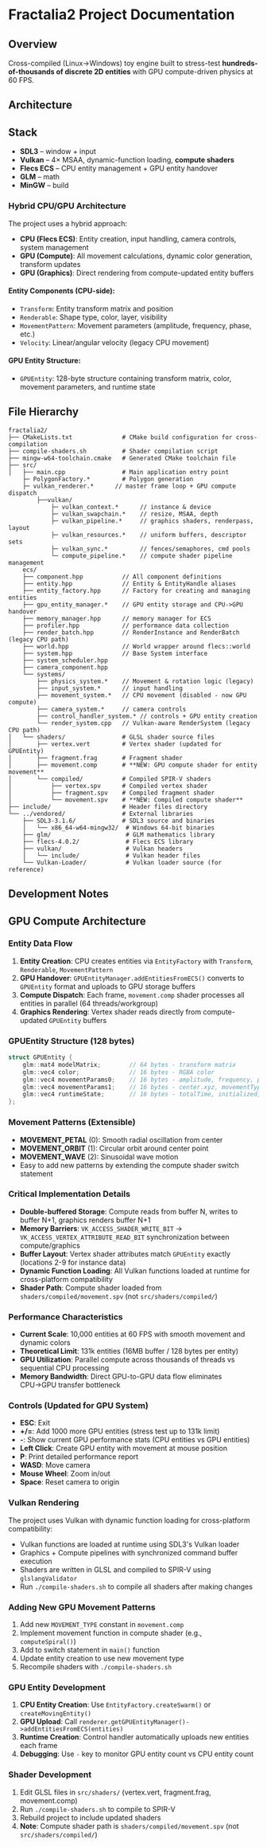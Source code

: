 # Fractalia2 Project Documentation

## Overview
Cross-compiled (Linux→Windows) toy engine built to stress-test **hundreds-of-thousands of discrete 2D entities** with GPU compute-driven physics at 60 FPS.

## Architecture

## Stack  
- **SDL3** – window + input  
- **Vulkan** – 4× MSAA, dynamic-function loading, **compute shaders**
- **Flecs ECS** – CPU entity management + GPU entity handover
- **GLM** – math  
- **MinGW** – build

### Hybrid CPU/GPU Architecture
The project uses a hybrid approach:
- **CPU (Flecs ECS)**: Entity creation, input handling, camera controls, system management
- **GPU (Compute)**: All movement calculations, dynamic color generation, transform updates
- **GPU (Graphics)**: Direct rendering from compute-updated entity buffers

#### Entity Components (CPU-side):
- `Transform`: Entity transform matrix and position
- `Renderable`: Shape type, color, layer, visibility
- `MovementPattern`: Movement parameters (amplitude, frequency, phase, etc.)
- `Velocity`: Linear/angular velocity (legacy CPU movement)

#### GPU Entity Structure:
- `GPUEntity`: 128-byte structure containing transform matrix, color, movement parameters, and runtime state

## File Hierarchy

```
fractalia2/
├── CMakeLists.txt              # CMake build configuration for cross-compilation
├── compile-shaders.sh          # Shader compilation script
├── mingw-w64-toolchain.cmake   # Generated CMake toolchain file
├── src/
│   ├── main.cpp                # Main application entry point
	├─ PolygonFactory.*			# Polygon generation
	├─ vulkan_renderer.*      // master frame loop + GPU compute dispatch
		├──vulkan/
			├─ vulkan_context.*      // instance & device
			├─ vulkan_swapchain.*    // resize, MSAA, depth
			├─ vulkan_pipeline.*     // graphics shaders, renderpass, layout
			├─ vulkan_resources.*    // uniform buffers, descriptor sets
			├─ vulkan_sync.*         // fences/semaphores, cmd pools
			└─ compute_pipeline.*    // compute shader pipeline management
	ecs/
	├── component.hpp           // All component definitions
	├── entity.hpp              // Entity & EntityHandle aliases
	├──	entity_factory.hpp		// Factory for creating and managing entities
	├── gpu_entity_manager.*    // GPU entity storage and CPU->GPU handover
	├── memory_manager.hpp		// memory manager for ECS
	├── profiler.hpp			// performance data collection
	├── render_batch.hpp		// RenderInstance and RenderBatch (legacy CPU path)
	├── world.hpp               // World wrapper around flecs::world
	├── system.hpp              // Base System interface
	├── system_scheduler.hpp
	├──	camera_component.hpp
	└── systems/
		├── physics_system.*  	// Movement & rotation logic (legacy)
		├── input_system.*		// input handling
		├── movement_system.* 	// CPU movement (disabled - now GPU compute)
		├── camera_system.*		// camera controls
		├──	control_handler_system.* // controls + GPU entity creation
		└── render_system.cpp   // Vulkan-aware RenderSystem (legacy CPU path)
│   └── shaders/                # GLSL shader source files
│       ├── vertex.vert         # Vertex shader (updated for GPUEntity)
│       ├── fragment.frag       # Fragment shader
│       ├── movement.comp       # **NEW: GPU compute shader for entity movement**
│       └── compiled/           # Compiled SPIR-V shaders
│           ├── vertex.spv      # Compiled vertex shader
│           ├── fragment.spv    # Compiled fragment shader
│           └── movement.spv    # **NEW: Compiled compute shader**
├── include/                    # Header files directory
└── ../vendored/                # External libraries
    ├── SDL3-3.1.6/             # SDL3 source and binaries
    │   └── x86_64-w64-mingw32/  # Windows 64-bit binaries
    ├── glm/                     # GLM mathematics library
    ├── flecs-4.0.2/             # Flecs ECS library
    ├── vulkan/                  # Vulkan headers
    │   └── include/             # Vulkan header files
    └── Vulkan-Loader/           # Vulkan loader source (for reference)
```


## Development Notes

## GPU Compute Architecture

### Entity Data Flow
1. **Entity Creation**: CPU creates entities via `EntityFactory` with `Transform`, `Renderable`, `MovementPattern`
2. **GPU Handover**: `GPUEntityManager.addEntitiesFromECS()` converts to `GPUEntity` format and uploads to GPU storage buffers
3. **Compute Dispatch**: Each frame, `movement.comp` shader processes all entities in parallel (64 threads/workgroup)
4. **Graphics Rendering**: Vertex shader reads directly from compute-updated `GPUEntity` buffers

### GPUEntity Structure (128 bytes)
```cpp
struct GPUEntity {
    glm::mat4 modelMatrix;        // 64 bytes - transform matrix
    glm::vec4 color;              // 16 bytes - RGBA color  
    glm::vec4 movementParams0;    // 16 bytes - amplitude, frequency, phase, timeOffset
    glm::vec4 movementParams1;    // 16 bytes - center.xyz, movementType
    glm::vec4 runtimeState;       // 16 bytes - totalTime, initialized, reserved
};
```

### Movement Patterns (Extensible)
- **MOVEMENT_PETAL** (0): Smooth radial oscillation from center
- **MOVEMENT_ORBIT** (1): Circular orbit around center point
- **MOVEMENT_WAVE** (2): Sinusoidal wave motion
- Easy to add new patterns by extending the compute shader switch statement

### Critical Implementation Details
- **Double-buffered Storage**: Compute reads from buffer N, writes to buffer N+1, graphics renders buffer N+1
- **Memory Barriers**: `VK_ACCESS_SHADER_WRITE_BIT` → `VK_ACCESS_VERTEX_ATTRIBUTE_READ_BIT` synchronization between compute/graphics
- **Buffer Layout**: Vertex shader attributes match `GPUEntity` exactly (locations 2-9 for instance data)
- **Dynamic Function Loading**: All Vulkan functions loaded at runtime for cross-platform compatibility
- **Shader Path**: Compute shader loaded from `shaders/compiled/movement.spv` (not `src/shaders/compiled/`)

### Performance Characteristics
- **Current Scale**: 10,000 entities at 60 FPS with smooth movement and dynamic colors
- **Theoretical Limit**: 131k entities (16MB buffer / 128 bytes per entity)
- **GPU Utilization**: Parallel compute across thousands of threads vs sequential CPU processing
- **Memory Bandwidth**: Direct GPU-to-GPU data flow eliminates CPU→GPU transfer bottleneck

### Controls (Updated for GPU System)
- **ESC**: Exit
- **+/=**: Add 1000 more GPU entities (stress test up to 131k limit)
- **-**: Show current GPU performance stats (CPU entities vs GPU entities)
- **Left Click**: Create GPU entity with movement at mouse position
- **P**: Print detailed performance report
- **WASD**: Move camera
- **Mouse Wheel**: Zoom in/out
- **Space**: Reset camera to origin

### Vulkan Rendering
The project uses Vulkan with dynamic function loading for cross-platform compatibility:
- Vulkan functions are loaded at runtime using SDL3's Vulkan loader
- Graphics + Compute pipelines with synchronized command buffer execution
- Shaders are written in GLSL and compiled to SPIR-V using `glslangValidator`
- Run `./compile-shaders.sh` to compile all shaders after making changes

### Adding New GPU Movement Patterns
1. Add new `MOVEMENT_TYPE` constant in `movement.comp`
2. Implement movement function in compute shader (e.g., `computeSpiral()`)
3. Add to switch statement in `main()` function
4. Update entity creation to use new movement type
5. Recompile shaders with `./compile-shaders.sh`

### GPU Entity Development
1. **CPU Entity Creation**: Use `EntityFactory.createSwarm()` or `createMovingEntity()`
2. **GPU Upload**: Call `renderer.getGPUEntityManager()->addEntitiesFromECS(entities)`
3. **Runtime Creation**: Control handler automatically uploads new entities each frame
4. **Debugging**: Use `-` key to monitor GPU entity count vs CPU entity count

### Shader Development
1. Edit GLSL files in `src/shaders/` (vertex.vert, fragment.frag, movement.comp)
2. Run `./compile-shaders.sh` to compile to SPIR-V
3. Rebuild project to include updated shaders
4. **Note**: Compute shader path is `shaders/compiled/movement.spv` (not `src/shaders/compiled/`)